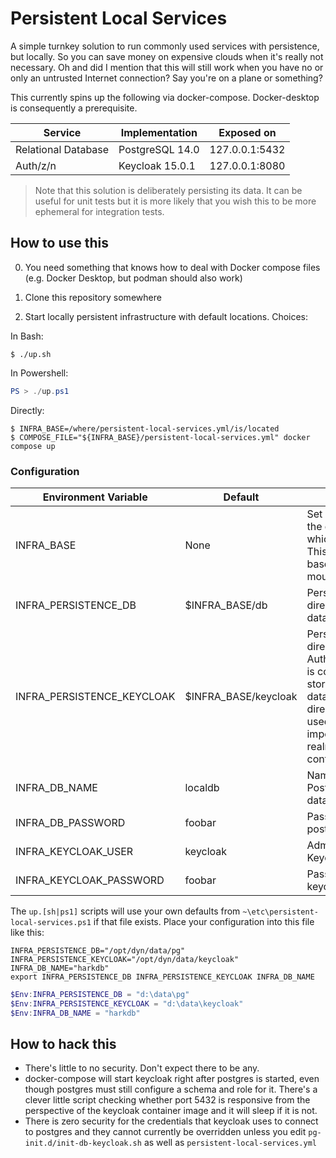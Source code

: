 # Persistent Local Services

A simple turnkey solution to run commonly used services with persistence, but locally. So you can save money on expensive clouds when it's really not necessary. Oh and did I mention that this will still work when you have no or only an untrusted Internet connection? Say you're on a plane or something?

This currently spins up the following via docker-compose. Docker-desktop is consequently a prerequisite.

| Service | Implementation | Exposed on |
|---------|----------------|------------|
| Relational Database | PostgreSQL 14.0 | 127.0.0.1:5432 | 
| Auth/z/n | Keycloak 15.0.1 | 127.0.0.1:8080 |

>Note that this solution is deliberately persisting its data. It can be useful for unit tests but it is more likely that you wish this to be more ephemeral for integration tests.

## How to use this

0. You need something that knows how to deal with Docker compose files (e.g. Docker Desktop, but podman should also work)

1. Clone this repository somewhere

2. Start locally persistent infrastructure with default locations. Choices:

In Bash:

```shell
$ ./up.sh
```

In Powershell:

```powershell
PS > ./up.ps1
```

Directly:

```shell
$ INFRA_BASE=/where/persistent-local-services.yml/is/located
$ COMPOSE_FILE="${INFRA_BASE}/persistent-local-services.yml" docker compose up
```

### Configuration

| Environment Variable | Default | Description |
|----------------------|---------|-------------|
| INFRA_BASE           | None    | Set by wrappers to the directory in which they reside. This is taken as the base for the bind mounts |
| INFRA_PERSISTENCE_DB | $INFRA_BASE/db | Persistence directory for the database |
| INFRA_PERSISTENCE_KEYCLOAK | $INFRA_BASE/keycloak | Persistence directory for Auth/z/n. Keycloak is configured to store its data in the database. This directory is only used for importing/exporting realm configurations |
| INFRA_DB_NAME        | localdb | Name of the PostgreSQL database to spin up |
| INFRA_DB_PASSWORD    | foobar  | Password for the postgres user |
| INFRA_KEYCLOAK_USER  | keycloak | Admin user for Keycloak |
| INFRA_KEYCLOAK_PASSWORD | foobar | Password for the keycloak user |

The `up.[sh|ps1]` scripts will use your own defaults from `~\etc\persistent-local-services.ps1` if that file exists. Place your configuration into this file like this:

```shell
INFRA_PERSISTENCE_DB="/opt/dyn/data/pg"
INFRA_PERSISTENCE_KEYCLOAK="/opt/dyn/data/keycloak"
INFRA_DB_NAME="harkdb"
export INFRA_PERSISTENCE_DB INFRA_PERSISTENCE_KEYCLOAK INFRA_DB_NAME
```

```powershell
$Env:INFRA_PERSISTENCE_DB = "d:\data\pg"
$Env:INFRA_PERSISTENCE_KEYCLOAK = "d:\data\keycloak"
$Env:INFRA_DB_NAME = "harkdb"
```

## How to hack this

* There's little to no security. Don't expect there to be any.
* docker-compose will start keycloak right after postgres is started, even though postgres must still configure a schema and role for it. There's a clever little script checking whether port 5432 is responsive from the perspective of the keycloak container image and it will sleep if it is not.
* There is zero security for the credentials that keycloak uses to connect to postgres and they cannot currently be overridden unless you edit `pg-init.d/init-db-keycloak.sh` as well as `persistent-local-services.yml`

